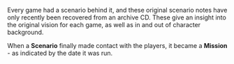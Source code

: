 Every game had a scenario behind it, and these original scenario notes have only recently been recovered from an archive CD. These give an insight into the original vision for each game, as well as in and out of character background.

When a **Scenario** finally made contact with the players, it became a **Mission** - as indicated by the date it was run.